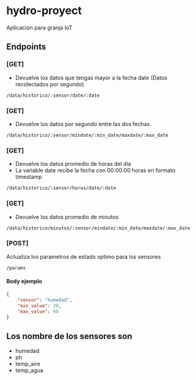 hydro-proyect
=============

Aplicacion para granja IoT

## Endpoints 

### [GET]

- Devuelve los datos que tengas mayor a la fecha date (Datos recolectados por segundo)

```
/data/historico/:sensor/date/:date
```

### [GET]

- Devuelve los datos por segundo entre las dos fechas.

```
/data/historico/:sensor/mindate/:min_date/maxdate/:max_date
```

### [GET]

- Devuelve los datos promedio de horas del dia
- La variable date recibe la fecha con 00:00:00 horas en formato timestamp

```
/data/historico/:sensor/horas/date/:date
```

### [GET]

- Devuelve los datos promedio de minutos
```
/data/historico/minutos/:sensor/mindate/:min_date/maxdate/:max_date
```

### [POST]

Actualiza los parametros de estado optimo para los sensores

```
/params
```

#### Body ejemplo

```json
{
	"sensor": "humedad",
	"min_value": 20,
	"max_value": 60
}
```

## Los nombre de los sensores son

- humedad
- ph
- temp_aire
- temp_agua
